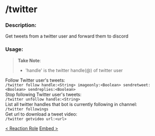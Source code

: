 # /twitter

### Description:

Get tweets from a twitter user and forward them to discord<br>

### Usage:

> **Take Note**:<br>
>
> -   'handle' is the twitter handle(@) of twitter user

Follow Twitter user's tweets:<br>
`/twitter follow handle:<String> imageonly:<Boolean> sendretweet:<Boolean> sendreplies:<Boolean>`<br>
Stop following Twitter user's tweets:<br>
`/twitter unfollow handle:<String> `<br>
List all twitter handles that bot is currently following in channel:<br>
`/twitter followings `<br>
Get url to download a tweet video:<br>
`/twitter getvideo url:<url>`<br>

<a class="button prev" href="./#/commands/utilitycommands/reactroledd" role="button">< Reaction Role</a>
<a class="button next" href="./#/commands/utilitycommands/embed" role="button">Embed ></a>
